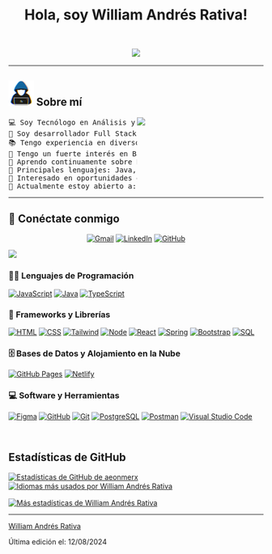 <h1 align="center">
Hola, soy William Andrés Rativa!
</h1>
<br/>
<p align="center">
    <a href="https://www.linkedin.com/in/william-andres-rativa/">
        <img src="https://readme-typing-svg.herokuapp.com?lines=Desarrollador+Backend;Desarrollador+Full+Stack;Especialista+en+QA;Siempre%20aprendiendo%20cosas%20nuevas&center=true&width=380&height=45">
    </a>
</p>

<hr>

## <picture><img src="https://github.com/0xAbdulKhalid/0xAbdulKhalid/raw/main/assets/mdImages/about_me.gif" width="50px"></picture> **Sobre mí**

<picture> <img align="right" src="https://camo.githubusercontent.com/749c01e275a5a59ba7ae192e32a099a09f1545f182483478567f18ff2932a138/68747470733a2f2f632e74656e6f722e636f6d2f474e37334d4b4261775a5941414141692f627573792d637574652e676966" width="250px"></picture>

<pre>
💻 Soy Tecnólogo en Análisis y Desarrollo de Software, actualmente voy en 9 semestre de Ing de sistemas.
🚩 Soy desarrollador Full Stack con experiencia en pruebas automatizadas , QA, SCRUM.
📚 Tengo experiencia en diversos bootcamps de tecnología y desarrollo.
📝 Tengo un fuerte interés en Backend, Frontend, IA y Seguridad Informática.
🌱 Aprendo continuamente sobre Backend, Bases de Datos, IA, y más.
🌟 Principales lenguajes: Java, JavaScript, TypeScript.
🚩 Interesado en oportunidades en Desarrollo Full Stack o Backend, QA, y DevOps.
🤔 Actualmente estoy abierto a: <b>Oportunidades laborales</b>, este es <a href="https://docs.google.com/document/d/1FzR84Yvd3Uvdje9aBcON20Hx_yHGFjRS/edit?usp=sharing&ouid=115502817976626646516&rtpof=true&sd=true" target="_blank">MI CV.</a>
</pre>
<hr>

## 🤝 Conéctate conmigo
<p align="center">
    <a href="mailto:william.andres.rativa@gmail.com"><img src="https://skillicons.dev/icons?i=gmail" alt="Gmail"/></a>
    <a href="https://www.linkedin.com/in/william-andres-rativa/"><img src="https://skillicons.dev/icons?i=linkedin" alt="LinkedIn"/></a>
    <a href="https://github.com/aeonmerx"><img src="https://skillicons.dev/icons?i=github" alt="GitHub"/></a>
</p>
<img src="https://media2.giphy.com/media/QssGEmpkyEOhBCb7e1/giphy.gif?cid=ecf05e47a0n3gi1bfqntqmob8g9aid1oyj2wr3ds3mg700bl&rid=giphy.gif" width="25">

### 👨‍💻 Lenguajes de Programación

<p>
    <a href="https://github.com/aeonmerx"><img alt="JavaScript" src="https://skillicons.dev/icons?i=js"></a>
    <a href="https://github.com/aeonmerx"><img alt="Java" src="https://skillicons.dev/icons?i=java"></a>
    <a href="https://github.com/aeonmerx"><img alt="TypeScript" src="https://skillicons.dev/icons?i=typescript"></a>
</p>

### 🧰 Frameworks y Librerías

<p>
    <a href="https://github.com/aeonmerx"><img alt="HTML" src="https://skillicons.dev/icons?i=html"></a>
    <a href="https://github.com/aeonmerx"><img alt="CSS" src="https://skillicons.dev/icons?i=css"></a>
    <a href="https://github.com/aeonmerx"><img alt="Tailwind" src="https://skillicons.dev/icons?i=tailwind"></a>
    <a href="https://github.com/aeonmerx"><img alt="Node" src="https://skillicons.dev/icons?i=nodejs"></a>
    <a href="https://github.com/aeonmerx"><img alt="React" src="https://skillicons.dev/icons?i=react"></a>
    <a href="https://github.com/aeonmerx"><img alt="Spring" src="https://skillicons.dev/icons?i=spring"></a>
    <a href="https://github.com/aeonmerx"><img alt="Bootstrap" src="https://skillicons.dev/icons?i=bootstrap"></a>
    <a href="https://github.com/aeonmerx"><img alt="SQL" src="https://skillicons.dev/icons?i=sql"></a>
</p>

### 🗄️ Bases de Datos y Alojamiento en la Nube

<p>
    <a href="https://github.com/aeonmerx"><img alt="GitHub Pages" src="https://skillicons.dev/icons?i=github"></a>
    <a href="https://github.com/aeonmerx"><img alt="Netlify" src="https://skillicons.dev/icons?i=netlify"></a>
</p>

### 💻 Software y Herramientas

<p>
    <a href="https://github.com/aeonmerx"><img alt="Figma" src="https://skillicons.dev/icons?i=figma"></a>
    <a href="https://github.com/aeonmerx"><img alt="GitHub" src="https://skillicons.dev/icons?i=github"></a>
    <a href="https://github.com/aeonmerx"><img alt="Git" src="https://skillicons.dev/icons?i=git"></a>
    <a href="https://github.com/aeonmerx"><img alt="PostgreSQL" src="https://skillicons.dev/icons?i=postgresql"></a>
    <a href="https://github.com/aeonmerx"><img alt="Postman" src="https://skillicons.dev/icons?i=postman"></a>
    <a href="https://github.com/aeonmerx"><img alt="Visual Studio Code" src="https://skillicons.dev/icons?i=vscode"></a>
</p>
</br>

## Estadísticas de GitHub

[![Estadísticas de GitHub de aeonmerx](https://github-readme-stats.vercel.app/api?username=aeonmerx&show_icons=true&theme=radical)](https://github.com/aeonmerx?tab=overview)
<br>
<a href="https://github.com/aeonmerx?tab=overview">
<img align="center" alt="Idiomas más usados por William Andrés Rativa" src="https://github-readme-stats.vercel.app/api/top-langs/?username=aeonmerx&layout=compact&langs_count=9&theme=radical&exclude_repo=Optifine-Mod-Coder-Pack-1.16.1,Projects"/>
<p><img align="center" src="https://github-readme-streak-stats.herokuapp.com/?user=aeonmerx&theme=radical" alt="Más estadísticas de William Andrés Rativa" /></p>
</a>

------

[William Andrés Rativa](https://github.com/aeonmerx)

Última edición el: 12/08/2024
